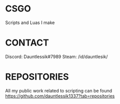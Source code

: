 # CSGO
Scripts and Luas I make

# CONTACT
Discord: Dauntlessik#7989
Steam: /id/dauntlesik/

# REPOSITORIES
All my public work related to scripting can be found https://github.com/dauntlessik1337?tab=repositories
